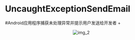 # UncaughtExceptionSendEmail
#Android应用程序捕获未处理异常并提示用户发送给开发者
+<center>![img_2](./img_2.png)<br /></center>
